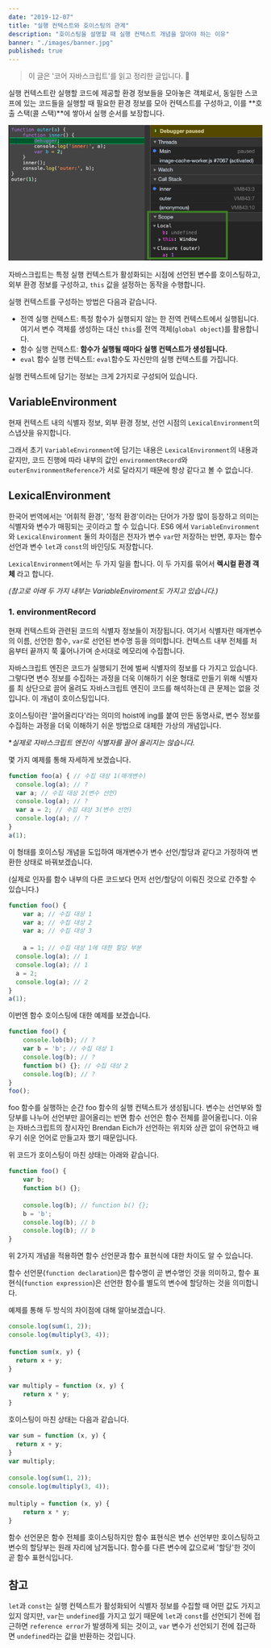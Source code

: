 ```yaml
---
date: "2019-12-07"
title: "실행 컨텍스트와 호이스팅의 관계"
description: "호이스팅을 설명할 때 실행 컨텍스트 개념을 알아야 하는 이유"
banner: "./images/banner.jpg"
published: true
---
```


> 이 글은 '코어 자바스크립트'를 읽고 정리한 글입니다. 🐯

실행 컨텍스트란 실행할 코드에 제공할 환경 정보들을 모아놓은 객체로서, 동일한 스코프에 있는 코드들을 실행할 때 필요한 환경 정보를 모아 컨텍스트를 구성하고, 이를 **호출 스택(콜 스택)**에 쌓아서 실행 순서를 보장합니다.

![](./images/screenshot.png)

자바스크립트는 특정 실행 컨텍스트가 활성화되는 시점에 선언된 변수를 호이스팅하고, 외부 환경 정보를 구성하고, `this` 값을 설정하는 동작을 수행합니다.

실행 컨텍스트를 구성하는 방법은 다음과 같습니다.

- 전역 실행 컨텍스트: 특정 함수가 실행되지 않는 한 전역 컨텍스트에서 실행됩니다. 여기서 변수 객체를 생성하는 대신 `this`를 전역 객체(`global object`)를 활용합니다.
- 함수 실행 컨텍스트: **함수가 실행될 때마다 실행 컨텍스트가 생성됩니다.**
- `eval` 함수 실행 컨텍스트: `eval`함수도 자신만의 실행 컨텍스트를 가집니다.

실행 컨텍스트에 담기는 정보는 크게 2가지로 구성되어 있습니다.

## VariableEnvironment

현재 컨텍스트 내의 식별자 정보, 외부 환경 정보, 선언 시점의 `LexicalEnvironment`의 스냅샷을 유지합니다.

그래서 초기 `VariableEnvironment`에 담기는 내용은 `LexicalEnvironment`의 내용과 같지만, 코드 진행에  따라 내부의 값인 `environmentRecord`와 `outerEnvironmentReference`가 서로 달라지기 때문에 항상 같다고 볼 수 없습니다.

## LexicalEnvironment

한국어 번역에서는 '어휘적 환경', '정적 환경'이라는 단어가 가장 많이 등장하고 의미는 식별자와 변수가 매핑되는 곳이라고 할 수 있습니다. ES6 에서 `VariableEnvironment`와 `LexicalEnvironment` 둘의 차이점은 전자가 변수 `var`만 저장하는 반면, 후자는 함수 선언과 변수 `let`과 `const`의 바인딩도 저장합니다.

`LexicalEnvironment`에서는 두 가지 일을 합니다. 이 두 가지를 묶어서 **렉시컬 환경 객체** 라고 합니다.

*(참고로 아래 두 가지 내부는 VariableEnviroment도 가지고 있습니다.)*

### 1. environmentRecord

현재 컨텍스트와 관련된 코드의 식별자 정보들이 저장됩니다. 여기서 식별자란 매개변수의 이름, 선언한 함수, `var`로 선언된 변수명 등을 의미합니다. 컨텍스트 내부 전체를 처음부터 끝까지 쭉 훑어나가며 순서대로 메모리에 수집합니다. 

자바스크립트 엔진은 코드가 실행되기 전에 벌써 식별자의 정보를 다 가지고 있습니다. 그렇다면 변수 정보를 수집하는 과정을 더욱 이해하기 쉬운 형태로 만들기 위해 식별자를 최 상단으로 끌어 올려도 자바스크립트 엔진이 코드를 해석하는데 큰 문제는 없을 것입니다. 이 개념이 호이스팅입니다.

호이스팅이란 '끌어올리다'라는 의미의 hoist에 ing를 붙여 만든 동명사로, 변수 정보를 수집하는 과정을 더욱 이해하기 쉬운 방법으로 대체한 가상의 개념입니다.

**실제로 자바스크립트 엔진이 식별자를 끌어 올리지는 않습니다.*

몇 가지 예제를 통해 자세하게 보겠습니다.

```javascript
function foo(a) { // 수집 대상 1(매개변수)
  console.log(a); // ?
  var a; // 수집 대상 2(변수 선언)
  console.log(a); // ?
  var a = 2; // 수집 대상 3(변수 선언)
  console.log(a); // ?
}
a(1);
```

이 형태를 호이스팅 개념을 도입하여 매개변수가 변수 선언/할당과 같다고 가정하여 변환한 상태로 바꿔보겠습니다.

(실제로 인자를 함수 내부의 다른 코드보다 먼저 선언/할당이 이뤄진 것으로 간주할 수 있습니다.)

```javascript
function foo() {
	var a; // 수집 대상 1
	var a; // 수집 대상 2
	var a; // 수집 대상 3

	a = 1; // 수집 대상 1에 대한 할당 부분
  console.log(a); // 1
  console.log(a); // 1
  a = 2;
  console.log(a); // 2
}
a(1);
```

이번엔 함수 호이스팅에 대한 예제를 보겠습니다.

```javascript
function foo() {
	console.lob(b); // ?
	var b = 'b'; // 수집 대상 1
	console.log(b); // ?
	function b() {}; // 수집 대상 2
	console.log(b); // ?
}
foo();
```

foo 함수를 실행하는 순간 foo 함수의 실행 컨텍스트가 생성됩니다. 변수는 선언부와 할당부를 나누어 선언부만 끌어올리는 반면 함수 선언은 함수 전체를 끌어올립니다. 이유는 자바스크립트의 창시자인 Brendan Eich가 선언하는 위치와 상관 없이 유연하고 배우기 쉬운 언어로 만들고자 했기 때문입니다.

위 코드가 호이스팅이 마친 상태는 아래와 같습니다.

```javascript
function foo() {
	var b;
	function b() {};
	
	console.log(b); // function b() {};
	b = 'b';
	console.log(b); // b
	console.log(b); // b
}
```

위 2가지 개념을 적용하면 함수 선언문과 함수 표현식에 대한 차이도 알 수 있습니다.

함수 선언문(`function declaration`)은 함수명이 곧 변수명인 것을 의미하고, 함수 표현식(`function expression`)은 선언한 함수를 별도의 변수에 할당하는 것을 의미합니다. 

예제를 통해 두 방식의 차이점에 대해 알아보겠습니다.

```javascript
console.log(sum(1, 2));
console.log(multiply(3, 4));

function sum(x, y) {
  return x + y;
}

var multiply = function (x, y) {
	return x * y;
}
```

호이스팅이 마친 상태는 다음과 같습니다.

```javascript
var sum = function (x, y) {
  return x + y;
}
var multiply;

console.log(sum(1, 2));
console.log(multiply(3, 4));

multiply = function (x, y) {
	return x * y;
}
```

함수 선언문은 함수 전체를 호이스팅하지만 함수 표현식은 변수 선언부만 호이스팅하고 변수의 할당부는 원래 자리에 남겨둡니다. 함수를 다른 변수에 값으로써 '할당'한 것이 곧 함수 표현식입니다.

## 참고

`let`과 `const`는 실행 컨텍스트가 활성화되어 식별자 정보를 수집할 때 어떤 값도 가지고 있지 않지만, `var`는 `undefined`를 가지고 있기 때문에 `let`과 `const`를 선언되기 전에 접근하면 `reference error`가 발생하게 되는 것이고, `var` 변수가 선언되기 전에 접근하면 `undefined`라는 값을 반환하는 것입니다.